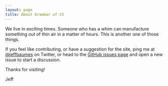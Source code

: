 ```yaml
---
layout: page
title: About Grammar of CS
---
```


We live in exciting times. Someone who has a whim can manufacture something
out of thin air in a matter of hours. This is another one of those things.

If you feel like contributing, or have a suggestion for the site, ping me at
[@jeffbaumes](https://twitter.com/jeffbaumes) on Twitter,
or head to the [GitHub issues page](https://github.com/jeffbaumes/grammarofcs/issues)
and open a new issue to start a discussion.

Thanks for visiting!

Jeff

